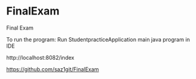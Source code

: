 # FinalExam
 Final Exam 


To run the program:
Run StudentpracticeApplication main java program in IDE

http://localhost:8082/index

 https://github.com/saz1git/FinalExam
